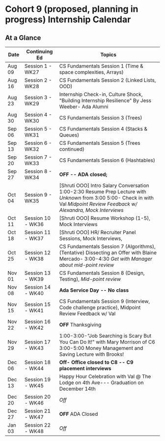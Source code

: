 # Cohort 9 (proposed, planning in progress) Internship Calendar

## At a Glance

Date    | Continuing Ed         | Topics
--------|----------------|-----------------------------
Aug 09  | Session 1 - WK27 | CS Fundamentals Session 1 (Time & space complexities, Arrays)
Aug 16  | Session 2 - WK28 | CS Fundamentals Session 2 (Linked Lists, OOD)
Aug 23  | Session 3 - WK29 | Internship Check-in, Culture Shock, "Building Internship Resilience" By Jess Weeber- Ada Alumni
Aug 30  | Session 4 - WK30 | CS Fundamentals Session 3 (Trees)
Sep 06  | Session 5 - WK31 | CS Fundamentals Session 4 (Stacks & Queues)
Sep 13  | Session 6 - WK32 | CS Fundamentals Session 5 (Trees continued)
Sep 20  | Session 7 - WK33 | CS Fundamentals Session 6 (Hashtables)
Sep 27  | Session 8 - WK34 | **OFF -- ADA closed;**
Oct 04  | Session 9 - WK35 | [Shruti OOO] Intro Salary Conversation 1:00-2:30  Resume Prep Lecture with *Unknown* from 3:00   5:00- Check in with Val *Midpoint Review Feedback w/ Alexandra, Mock Interviews*
Oct 11  | Session 10 - WK36 | [Shruti OOO] Resume Workshop (1-5),  Mock Interviews   
Oct 18  | Session 11 - WK37 | [Shruti OOO] HR/ Recruiter Panel Sessions, Mock Interviews, 
Oct 25  | Session 12 - WK38 | CS Fundamentals Session 7 (Algorithms),  (Tentative) Dissecting an Offer with Blaine Mercado- 3:00-4:30  *Get with Manager about mid-point review*
Nov 01  | Session 13 - WK39 | CS Fundamentals Session 8 (Design, Testing), *Mid-point review*
Nov 08  | Session 14 - WK40 | **Ada Service Day -- No class**
Nov 15  | Session 15 - WK41 | CS Fundamentals Session 9 (Interview, Code challenge practice), Midpoint Review Feedback w/ Val
Nov 22  | Session 16 - WK42 | **OFF** Thanksgiving
Nov 29  | Session 17 - WK43 |  1:00-3:00-"Job Searching is Scary But You Can Do It!" with Mary Morrison of C6 3:00-5:00 Money Management and Saving Lecture with Brooks! 
Dec 06  | Session 18 - WK44 | **Off- Office closed to C8 -- C9 placement interviews**
Dec 13  | Session 19 - WK45 | Happy Hour Celebration with Val @ The Lodge on 4th Ave--- Graduation on December 14th
Dec 20  | Session 20 - WK46 | *Off*
Dec 27  | Session 21 - WK47 | **OFF** ADA Closed
Jan 03  | Session 22 - WK48 | *Off*
